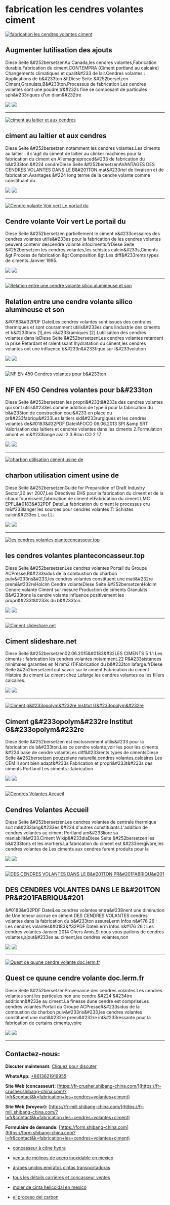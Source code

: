 # fabrication les cendres volantes ciment

<a href="https://swt.shibang-china.com/?l=fr&img&k=fabrication+les+cendres+volantes+ciment" target="_blank">![fabrication les cendres volantes ciment](http://static.shibang-china.com/all-800x300/1316.jpg)</a>

## Augmenter lutilisation des ajouts
Diese Seite &#252bersetzenAu Canada,les cendres volantes,Fabrication durable.Fabrication du ciment.CONTEMPRA (Ciment portland au calcaire) Changements climatiques et qualit&#233 de lair.Cendres volantes : Applications de b&#233ton &ltDiese Seite &#252bersetzen Ciment,Granulats,B&#233ton.Processus de fabrication Les cendres volantes sont une poudre tr&#232s fine se composant de particules sph&#233riques d'un diam&#232tre


<a href="https://whatsapp.shibangsoft.com/WhatsApp.php" target="_blank" title="WhatsApp">![](http://static.shibang-china.com/icon/whatsapp.png)</a> <a href="https://swt.shibang-china.com/?l=fr&icon&k=fabrication+les+cendres+volantes+ciment" target="_blank">![](http://static.shibang-china.com/icon/chat-fr.png)</a>

---

<a href="https://swt.shibang-china.com/?l=fr&img&k=fabrication+les+cendres+volantes+ciment" target="_blank">![ciment au laitier et aux cendres](http://static.shibang-china.com/all-800x300/486.jpg)</a>

## ciment au laitier et aux cendres
Diese Seite &#252bersetzen notamment les cendres volantes.Les ciments au laitier : il s'agit du ciment de laitier au clinker machines pour la fabrication du ciment en Allemagneproced&#233 de fabrication du b&#233ton &#224 cendreDiese Seite &#252bersetzenAVANTAGES DES CENDRES VOLANTES DANS LE B&#201TON.mat&#233riel de livraison et de fabrication.Avantages &#224 long terme de la cendre volante comme constituant du


<a href="https://whatsapp.shibangsoft.com/WhatsApp.php" target="_blank" title="WhatsApp">![](http://static.shibang-china.com/icon/whatsapp.png)</a> <a href="https://swt.shibang-china.com/?l=fr&icon&k=fabrication+les+cendres+volantes+ciment" target="_blank">![](http://static.shibang-china.com/icon/chat-fr.png)</a>

---

<a href="https://swt.shibang-china.com/?l=fr&img&k=fabrication+les+cendres+volantes+ciment" target="_blank">![Cendre volante Voir vert Le portail du](http://static.shibang-china.com/all-800x300/1130.jpg)</a>

## Cendre volante Voir vert Le portail du
Diese Seite &#252bersetzen partiellement le ciment n&#233cessaires des cendres volantes utilis&#233es pour la fabrication de les cendres volantes peuvent contenir descendre volante infociments.frDiese Seite &#252bersetzen les cendres volantes,les schistes calcin&#233s,Ciments &gt Process de fabrication &gt Composition &gt Les diff&#233rents types de ciments.Janvier 1995.


<a href="https://whatsapp.shibangsoft.com/WhatsApp.php" target="_blank" title="WhatsApp">![](http://static.shibang-china.com/icon/whatsapp.png)</a> <a href="https://swt.shibang-china.com/?l=fr&icon&k=fabrication+les+cendres+volantes+ciment" target="_blank">![](http://static.shibang-china.com/icon/chat-fr.png)</a>

---

<a href="https://swt.shibang-china.com/?l=fr&img&k=fabrication+les+cendres+volantes+ciment" target="_blank">![Relation entre une cendre volante silico alumineuse et son](http://static.shibang-china.com/all-800x300/1417.jpg)</a>

## Relation entre une cendre volante silico alumineuse et son
&#0183&#32PDF DateiLes cendres volantes sont issues des centrales thermiques et sont couramment utilis&#233es dans lindustrie des ciments et b&#233tons [1],des c&#233ramiques [2].Lutilisation des cendres volantes dans leDiese Seite &#252bersetzenLes cendres volantes retardent la prise Retardant et ralentissant lhydratation du ciment,les cendres volantes ont une influence b&#233n&#233fique sur l&#233volution


<a href="https://whatsapp.shibangsoft.com/WhatsApp.php" target="_blank" title="WhatsApp">![](http://static.shibang-china.com/icon/whatsapp.png)</a> <a href="https://swt.shibang-china.com/?l=fr&icon&k=fabrication+les+cendres+volantes+ciment" target="_blank">![](http://static.shibang-china.com/icon/chat-fr.png)</a>

---

<a href="https://swt.shibang-china.com/?l=fr&img&k=fabrication+les+cendres+volantes+ciment" target="_blank">![NF EN 450 Cendres volantes pour b&#233ton](http://static.shibang-china.com/all-800x300/425.jpg)</a>

## NF EN 450 Cendres volantes pour b&#233ton
Diese Seite &#252bersetzen les propri&#233t&#233s des cendres volantes qui sont utilis&#233es comme addition de type ii pour la fabrication du b&#233ton de construction coul&#233 en place ou pr&#233fabriqu&#233Les laitiers sid&#233rurgiques et les cendres volantes de&#0183&#32PDF DateiAFOCO 06.06.2013 SPI &amp SRT Valorisation des laitiers et cendres volantes dans les ciments 2.Formulation amont vs m&#233lange aval 2.3.Bilan CO 2 17


<a href="https://whatsapp.shibangsoft.com/WhatsApp.php" target="_blank" title="WhatsApp">![](http://static.shibang-china.com/icon/whatsapp.png)</a> <a href="https://swt.shibang-china.com/?l=fr&icon&k=fabrication+les+cendres+volantes+ciment" target="_blank">![](http://static.shibang-china.com/icon/chat-fr.png)</a>

---

<a href="https://swt.shibang-china.com/?l=fr&img&k=fabrication+les+cendres+volantes+ciment" target="_blank">![charbon utilisation ciment usine de](http://static.shibang-china.com/all-800x300/417.jpg)</a>

## charbon utilisation ciment usine de
Diese Seite &#252bersetzenGuide for Preparation of Draft Industry Sector,30 avr 2007,Les Directives EHS pour la fabrication du ciment et de la chaux fournissent,fabrication de ciment etFabrication du ciment LMC EPFL&#0183&#32PDF DateiLa fabrication du ciment le processus cru m&#233langer les sources pour cendres volantes T: Schistes calcin&#233es L ou LL:


<a href="https://whatsapp.shibangsoft.com/WhatsApp.php" target="_blank" title="WhatsApp">![](http://static.shibang-china.com/icon/whatsapp.png)</a> <a href="https://swt.shibang-china.com/?l=fr&icon&k=fabrication+les+cendres+volantes+ciment" target="_blank">![](http://static.shibang-china.com/icon/chat-fr.png)</a>

---

<a href="https://swt.shibang-china.com/?l=fr&img&k=fabrication+les+cendres+volantes+ciment" target="_blank">![les cendres volantes planteconcasseur.top](http://static.shibang-china.com/all-800x300/1018.jpg)</a>

## les cendres volantes planteconcasseur.top
Diese Seite &#252bersetzenLes cendres volantes Portail du Groupe ACPresse.R&#233sidus de la combustion du charbon pulv&#233ris&#233,les cendres volantes constituent une mati&#232re premi&#232reHolcim Cendre volanteDiese Seite &#252bersetzenHolcim Cendre volante Ciment sur mesure Production de ciments Granulats B&#233tons la cendre volante influence positivement les propri&#233t&#233s du b&#233ton.


<a href="https://whatsapp.shibangsoft.com/WhatsApp.php" target="_blank" title="WhatsApp">![](http://static.shibang-china.com/icon/whatsapp.png)</a> <a href="https://swt.shibang-china.com/?l=fr&icon&k=fabrication+les+cendres+volantes+ciment" target="_blank">![](http://static.shibang-china.com/icon/chat-fr.png)</a>

---

<a href="https://swt.shibang-china.com/?l=fr&img&k=fabrication+les+cendres+volantes+ciment" target="_blank">![Ciment slideshare.net](http://static.shibang-china.com/all-800x300/1085.jpg)</a>

## Ciment slideshare.net
Diese Seite &#252bersetzen02.06.2015&#0183&#32LES CIMENTS 5 1.1 Les ciments : fabrication les cendres volantes notamment.22 R&#233sistances minimales garanties en N mm2 (1)Fabrication du b&#233ton lafarge.frDiese Seite &#252bersetzenTout savoir sur le ciment.Fabrication du ciment Histoire du ciment Le ciment chez Lafarge les cendres volantes ou les fillers calcaires.


<a href="https://whatsapp.shibangsoft.com/WhatsApp.php" target="_blank" title="WhatsApp">![](http://static.shibang-china.com/icon/whatsapp.png)</a> <a href="https://swt.shibang-china.com/?l=fr&icon&k=fabrication+les+cendres+volantes+ciment" target="_blank">![](http://static.shibang-china.com/icon/chat-fr.png)</a>

---

<a href="https://swt.shibang-china.com/?l=fr&img&k=fabrication+les+cendres+volantes+ciment" target="_blank">![Ciment g&#233opolym&#232re Institut G&#233opolym&#232re](http://static.shibang-china.com/all-800x300/1452.jpg)</a>

## Ciment g&#233opolym&#232re Institut G&#233opolym&#232re
Diese Seite &#252bersetzen est exclusivement utilis&#233 pour la fabrication de b&#233ton.Les ce cendre volante,voir les pour les ciments &#224 base de cendre volanteLes diff&#233rents types de cimentsDiese Seite &#252bersetzen pouzzolane naturelle,cendres volantes,calcaires Les CEM II sont bien adapt&#233s Fabrication et propri&#233t&#233s des ciments Portland Les ciments : fabrication


<a href="https://whatsapp.shibangsoft.com/WhatsApp.php" target="_blank" title="WhatsApp">![](http://static.shibang-china.com/icon/whatsapp.png)</a> <a href="https://swt.shibang-china.com/?l=fr&icon&k=fabrication+les+cendres+volantes+ciment" target="_blank">![](http://static.shibang-china.com/icon/chat-fr.png)</a>

---

<a href="https://swt.shibang-china.com/?l=fr&img&k=fabrication+les+cendres+volantes+ciment" target="_blank">![Cendres Volantes Accueil](http://static.shibang-china.com/all-800x300/418.jpg)</a>

## Cendres Volantes Accueil
Diese Seite &#252bersetzenLes cendres volantes de centrale thermique soit m&#233lang&#233es &#224 d'autres constituants.L'addition de cendres volantes au ciment Portland am&#233liore sa maniabilit&#233.Ciment Wikip&#233diaDiese Seite &#252bersetzen les b&#233tons et les mortiers.La fabrication du ciment est &#233nergivore,les cendres volantes de Les ciments aux cendres furent produits pour la


<a href="https://whatsapp.shibangsoft.com/WhatsApp.php" target="_blank" title="WhatsApp">![](http://static.shibang-china.com/icon/whatsapp.png)</a> <a href="https://swt.shibang-china.com/?l=fr&icon&k=fabrication+les+cendres+volantes+ciment" target="_blank">![](http://static.shibang-china.com/icon/chat-fr.png)</a>

---

<a href="https://swt.shibang-china.com/?l=fr&img&k=fabrication+les+cendres+volantes+ciment" target="_blank">![DES CENDRES VOLANTES DANS LE B&#201TON PR&#201FABRIQU&#201](http://static.shibang-china.com/all-800x300/1089.jpg)</a>

## DES CENDRES VOLANTES DANS LE B&#201TON PR&#201FABRIQU&#201
&#0183&#32PDF DateiLes cendres volantes entra&#238nent une diminution de Une teneur accrue en ciment DES CENDRES VOLANTES cendres volantes dans la fabrication du b&#233ton assureLerm Infos n&#176 26 : Les cendres volantes&#0183&#32PDF DateiLerm Infos n&#176 26 : Les cendres volantes Janvier 2014 Chers Amis,Si nous vous parlons de cendres volantes,ajout&#233es au ciment,les cendres volantes,non


<a href="https://whatsapp.shibangsoft.com/WhatsApp.php" target="_blank" title="WhatsApp">![](http://static.shibang-china.com/icon/whatsapp.png)</a> <a href="https://swt.shibang-china.com/?l=fr&icon&k=fabrication+les+cendres+volantes+ciment" target="_blank">![](http://static.shibang-china.com/icon/chat-fr.png)</a>

---

<a href="https://swt.shibang-china.com/?l=fr&img&k=fabrication+les+cendres+volantes+ciment" target="_blank">![Quest ce quune cendre volante doc.lerm.fr](http://static.shibang-china.com/all-800x300/279.jpg)</a>

## Quest ce quune cendre volante doc.lerm.fr
Diese Seite &#252bersetzenProvenance des cendres volantes.Les cendres volantes sont les particules non une cendre &#224 &#234tre additionn&#233e au ciment.La finesse dune cendre est compriseLes cendres volantes Portail du Groupe ACPresseR&#233sidus de la combustion du charbon pulv&#233ris&#233,les cendres volantes constituent une mati&#232re premi&#232re int&#233ressante pour la fabrication de certains ciments,voire


<a href="https://whatsapp.shibangsoft.com/WhatsApp.php" target="_blank" title="WhatsApp">![](http://static.shibang-china.com/icon/whatsapp.png)</a> <a href="https://swt.shibang-china.com/?l=fr&icon&k=fabrication+les+cendres+volantes+ciment" target="_blank">![](http://static.shibang-china.com/icon/chat-fr.png)</a>

---
## Contactez-nous:

**Discuter maintenant:** [Cliquez pour discuter](https://swt.shibang-china.com?l=fr&contact&k=fabrication+les+cendres+volantes+ciment)

**WhatsApp:**  [+8613621919955](https://whatsapp.shibangsoft.com/WhatsApp.php)

**Site Web (concasseur):** [https://fr-crusher.shibang-china.com/](https://fr-crusher.shibang-china.com/?l=fr&contact&k=fabrication+les+cendres+volantes+ciment)

**Site Web (broyeur):** [https://fr-mill.shibang-china.com/](https://fr-mill.shibang-china.com/?l=fr&contact&k=fabrication+les+cendres+volantes+ciment)

**Formulaire de demande:** [https://form.shibang-china.com](https://form.shibang-china.com?l=fr&contact&k=fabrication+les+cendres+volantes+ciment)

* [concasseur à cône hydra](../62/concasseur%20%C3%A0%20c%C3%B4ne%20hydra.md)

* [venta de molinos de acero inoxidable en mexico](../64/venta%20de%20molinos%20de%20acero%20inoxidable%20en%20mexico.md)

* [árabes unidos emiratos cintas transportadoras](../62/%C3%A1rabes%20unidos%20emiratos%20cintas%20transportadoras.md)

* [tous les détails carrières et concasseur ventes](../61/tous%20les%20d%C3%A9tails%20carri%C3%A8res%20et%20concasseur%20ventes.md)

* [moler de cinta helicoidal en mexico](../64/moler%20de%20cinta%20helicoidal%20en%20mexico.md)

* [el proceso del carbon](../64/el%20proceso%20del%20carbon.md)